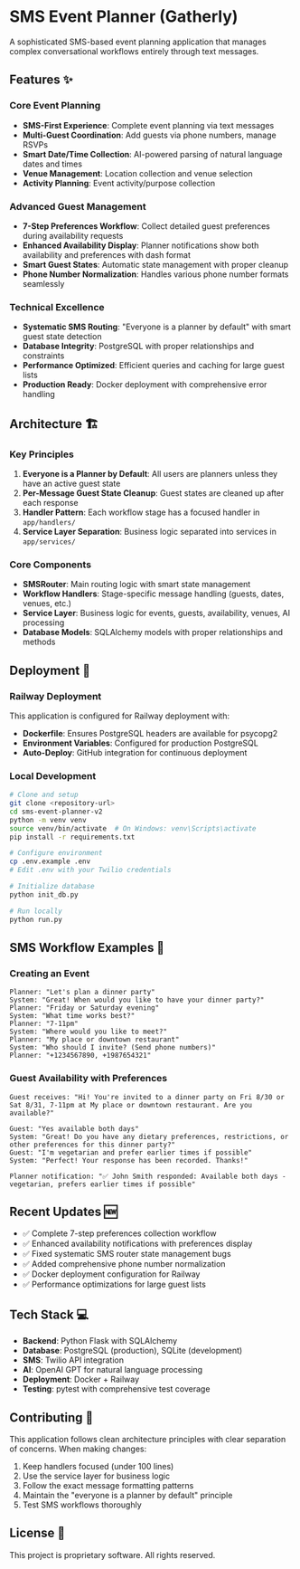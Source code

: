 # SMS Event Planner (Gatherly)

A sophisticated SMS-based event planning application that manages complex conversational workflows entirely through text messages.

## Features ✨

### Core Event Planning
- **SMS-First Experience**: Complete event planning via text messages
- **Multi-Guest Coordination**: Add guests via phone numbers, manage RSVPs
- **Smart Date/Time Collection**: AI-powered parsing of natural language dates and times
- **Venue Management**: Location collection and venue selection
- **Activity Planning**: Event activity/purpose collection

### Advanced Guest Management
- **7-Step Preferences Workflow**: Collect detailed guest preferences during availability requests
- **Enhanced Availability Display**: Planner notifications show both availability and preferences with dash format
- **Smart Guest States**: Automatic state management with proper cleanup
- **Phone Number Normalization**: Handles various phone number formats seamlessly

### Technical Excellence
- **Systematic SMS Routing**: "Everyone is a planner by default" with smart guest state detection
- **Database Integrity**: PostgreSQL with proper relationships and constraints
- **Performance Optimized**: Efficient queries and caching for large guest lists
- **Production Ready**: Docker deployment with comprehensive error handling

## Architecture 🏗️

### Key Principles
1. **Everyone is a Planner by Default**: All users are planners unless they have an active guest state
2. **Per-Message Guest State Cleanup**: Guest states are cleaned up after each response
3. **Handler Pattern**: Each workflow stage has a focused handler in `app/handlers/`
4. **Service Layer Separation**: Business logic separated into services in `app/services/`

### Core Components
- **SMSRouter**: Main routing logic with smart state management
- **Workflow Handlers**: Stage-specific message handling (guests, dates, venues, etc.)
- **Service Layer**: Business logic for events, guests, availability, venues, AI processing
- **Database Models**: SQLAlchemy models with proper relationships and methods

## Deployment 🚀

### Railway Deployment
This application is configured for Railway deployment with:
- **Dockerfile**: Ensures PostgreSQL headers are available for psycopg2
- **Environment Variables**: Configured for production PostgreSQL
- **Auto-Deploy**: GitHub integration for continuous deployment

### Local Development
```bash
# Clone and setup
git clone <repository-url>
cd sms-event-planner-v2
python -m venv venv
source venv/bin/activate  # On Windows: venv\Scripts\activate
pip install -r requirements.txt

# Configure environment
cp .env.example .env
# Edit .env with your Twilio credentials

# Initialize database
python init_db.py

# Run locally
python run.py
```

## SMS Workflow Examples 📱

### Creating an Event
```
Planner: "Let's plan a dinner party"
System: "Great! When would you like to have your dinner party?"
Planner: "Friday or Saturday evening"
System: "What time works best?"
Planner: "7-11pm"
System: "Where would you like to meet?"
Planner: "My place or downtown restaurant"
System: "Who should I invite? (Send phone numbers)"
Planner: "+1234567890, +1987654321"
```

### Guest Availability with Preferences
```
Guest receives: "Hi! You're invited to a dinner party on Fri 8/30 or Sat 8/31, 7-11pm at My place or downtown restaurant. Are you available?"

Guest: "Yes available both days"
System: "Great! Do you have any dietary preferences, restrictions, or other preferences for this dinner party?"
Guest: "I'm vegetarian and prefer earlier times if possible"
System: "Perfect! Your response has been recorded. Thanks!"

Planner notification: "✅ John Smith responded: Available both days - vegetarian, prefers earlier times if possible"
```

## Recent Updates 🆕

- ✅ Complete 7-step preferences collection workflow
- ✅ Enhanced availability notifications with preferences display
- ✅ Fixed systematic SMS router state management bugs
- ✅ Added comprehensive phone number normalization
- ✅ Docker deployment configuration for Railway
- ✅ Performance optimizations for large guest lists

## Tech Stack 💻

- **Backend**: Python Flask with SQLAlchemy
- **Database**: PostgreSQL (production), SQLite (development)
- **SMS**: Twilio API integration
- **AI**: OpenAI GPT for natural language processing
- **Deployment**: Docker + Railway
- **Testing**: pytest with comprehensive test coverage

## Contributing 🤝

This application follows clean architecture principles with clear separation of concerns. When making changes:

1. Keep handlers focused (under 100 lines)
2. Use the service layer for business logic
3. Follow the exact message formatting patterns
4. Maintain the "everyone is a planner by default" principle
5. Test SMS workflows thoroughly

## License 📄

This project is proprietary software. All rights reserved.
